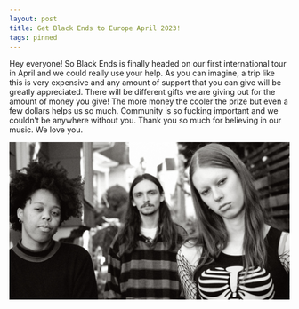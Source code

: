 ```yaml
---
layout: post
title: Get Black Ends to Europe April 2023!
tags: pinned
---
```


<p>Hey everyone! So Black Ends is finally headed on our first international tour in April and we could really use your help. As you can imagine, a trip like this is very expensive and any amount of support that you can give will be greatly appreciated. There will be different gifts we are giving out for the amount of money you give! The more money the cooler the prize but even a few dollars helps us so much. Community is so fucking important and we couldn’t be anywhere without you. Thank you so much for believing in our music. We love you.</p>

![nicolle-billie-ben](/assets/img/nicolle-billie-ben.jpg)

<div class="gfm-embed" data-url="https://www.gofundme.com/f/get-black-ends-to-europe-april-2023/widget/medium/"></div><script defer src="https://www.gofundme.com/static/js/embed.js"></script>
